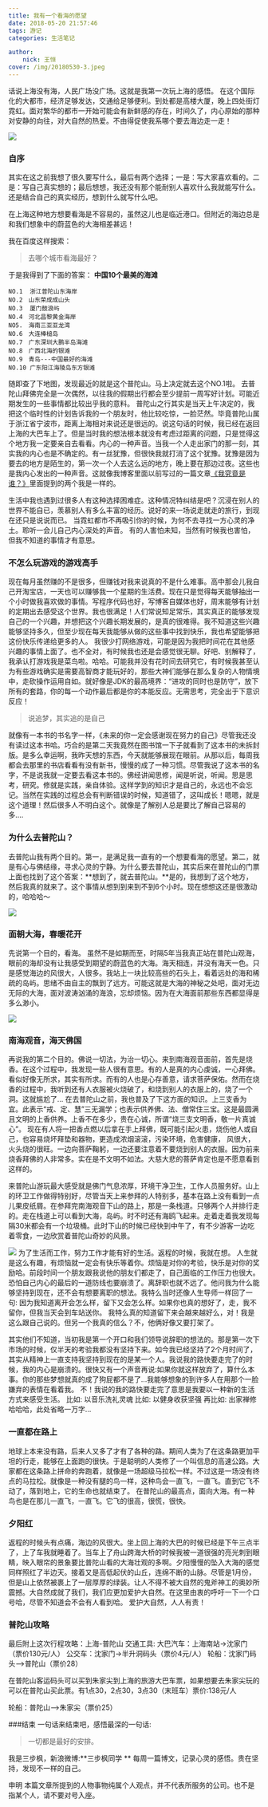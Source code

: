 ```yaml
---
title: 我有一个看海的愿望
date: 2018-05-20 21:57:46
tags: 游记
categories: 生活笔记

author:
	nick: 王恒
cover: /img/20180530-3.jpeg
---
```


话说上海没有海，人民广场没广场。这就是我第一次玩上海的感悟。
在这个国际化的大都市，经济足够发达，交通给足够便利。到处都是高楼大厦，晚上四处街灯霓虹。面对繁华的都市一开始可能会有新鲜感的存在，时间久了，内心原始的那种对安静的向往，对大自然的热爱。不由得促使我系哪个要去海边走一走！
<!-- more -->

![](/img/20180527-1.jpg)

### 自序
其实在这之前我想了很久要写什么，最后有两个选择；一是：写大家喜欢看的。二是：写自己真实想的；最后想想，我还没有那个能耐别人喜欢什么我就能写什么。还是结合自己的真实经历，想到什么就写什么吧。

在上海这种地方想要看海是不容易的，虽然这儿也是临近港口。但附近的海边总是和我们想象中的蔚蓝色的大海相差甚远！

我在百度这样搜索：

> 去哪个城市看海最好？

于是我得到了下面的答案：
**中国10个最美的海滩**
```
NO.1  浙江普陀山东海岸
NO.2　山东荣成成山头 
NO.3  厦门鼓浪屿 
NO.4　河北昌黎黄金海岸
NO5.　海南三亚亚龙湾
NO.6　大连棒槌岛
NO.7　广东深圳大鹏半岛海滩 
NO.8　广西北海的银滩
NO.9　青岛---中国最好的海滩
NO.10 广东阳江海陵岛东方银滩
```
随即查了下地图，发现最近的就是这个普陀山。马上决定就去这个NO.1啦。
去普陀山拜佛完全是一次偶然，以往我的假期出行都会至少提前一周写好计划。可能近期发生的一些事情都比较出乎我的意料。
普陀山之行其实是当天上午决定的，我把这个临时性的计划告诉我的一个朋友时，他比较吃惊，一脸茫然。毕竟普陀山属于浙江省宁波市，距离上海相对来说还是很远的。说这句话的时候，我已经在返回上海的大巴车上了。但是当时我的想法根本就没有考虑过距离的问题，只是觉得这个地方我一定要亲自去看看。内心的一种声音。当我一个人走出家门的那一刻，其实我的内心也是不确定的。有一丝犹豫，但很快我就打消了这个犹豫。犹豫是因为要去的地方是陌生的，第一次一个人去这么远的地方，晚上要在那边过夜。这些也是我内心发出的一种声音。这就像我博客里面以前写过的一篇文章[《我究竟是谁？》](http://adymilk.cn/2016/12/14/%E6%88%91%E7%A9%B6%E7%AB%9F%E6%98%AF%E8%B0%81%EF%BC%9F/)里面提到的两个我是一样的。

生活中我也遇到过很多人有这种选择困难症。这种情况特纠结是吧？沉浸在别人的世界不能自已，羡慕别人有多么丰富的经历。说好的来一场说走就走的旅行，到现在还只是说说而已。 当霓虹都市不再吸引你的时候，为何不去寻找一方心灵的净土。聆听一会儿自己内心深处的声音。 有的人害怕未知，当然有时候我也害怕，但我不知道的事情才有意思。

### 不怎么玩游戏的游戏高手
现在每月虽然赚的不是很多，但赚钱对我来说真的不是什么难事。高中那会儿我自己开淘宝店，一天也可以赚够我一个星期的生活费。现在只是觉得每天能够抽出一个小时做我喜欢做的事情。写程序代码也好，写博客自媒体也好，周末能够有计划的定期出去感受这个世界。我也很满足！人们常说知足常乐，其实真正的能够发现自己的一个兴趣，并想把这个兴趣长期发展的，是真的很难得。我不知道这些兴趣能够坚持多久，但至少现在每天我能够从做的这些事中找到快乐，我也希望能够把这份快乐传递给更多的人。
我很少打网络游戏，可能是因为我把时间花在其他感兴趣的事情上面了。也不全对，有时候我也还是会感觉很无聊。好吧、别解释了，我承认打游戏我是菜鸟啦。哈哈。可能我并没有花时间去研究它，有时候我甚至认为有些游戏确实是需要高智商才能玩好的，那些大神们能够在那么复杂的人物情境中，走砍操作运用自如。就好像是JDK的最高境界：“进攻的同时也是防守”，放下所有的套路，你的每一个动作最后都是你的本能反应。无需思考，完全出于下意识反应！

> 说追梦，其实追的是自己

就像有一本书的书名字一样，《未来的你一定会感谢现在努力的自己》尽管我还没有读过这本书哈。巧合的是第二天我竟然在图书馆一下子就看到了这本书的未拆封版。是多么幸运啊，我昨天想的东西，今天就能够展现在眼前。从那以后，每周我都会去那里的书店看看有没有新书，慢慢的成了一种习惯。尽管我说了这本书的名字，不是说我就一定要去看这本书的。佛经讲闻思修，闻是听说，听闻。思是思考，研究。修就是实践，亲自体验。这样学到的知识才是自己的，永远也不会忘记。当然在实践的过程总会有判断错误的时候，知道错了，这叫成长！嗯嗯，就是这个道理！然后很多人不明白这个。就像是了解别人总是要比了解自己容易的多....

### 为什么去普陀山？
去普陀山我有两个目的。第一，是满足我一直有的一个想要看海的愿望。第二，就是有心与佛结缘，寻求心灵的宁静。为什么要去普陀山，其实后来在普陀山的门票上面也找到了这个答案：**想到了，就去普陀山。**是的，我想到了这个地方，然后我真的就来了。这个事情从想到到来到不到6个小时。现在想想这还是很激动的，哈哈哈～

![](/img/%E8%A7%82%E9%9F%B3%E8%B7%B3.jpg)
### 面朝大海，春暖花开
先说第一个目的，看海。 虽然不是如期而至，时隔5年当我真正站在普陀山观海，眼前的海却没有让我感受到期望的蔚蓝色的大海。海天相连，并没有海天一色。只是感觉海边的风很大，人很多。我站上一块比较高些的石头上，看着远处的海和稀疏的岛屿。思绪不由自主的飘到了远方。可能这就是大海的神秘之处吧，面对无边无际的大海，面对波涛汹涌的海浪，忘却烦恼。因为在大海面前那些东西都显得是多么渺小。

![](/img/%E8%A7%82%E9%9F%B3.jpg)
### 南海观音，海天佛国
再说我的第二个目的。佛说一切法，为治一切心。来到南海观音面前，首先是烧香。在这个过程中，我发现一些人很有意思。有的人是真的内心虔诚，一心拜佛。看似好像无所求，其实有所求。而有的人也是心存善意，请求菩萨保佑。然而在烧香的过程中，我听到还有人衣服被火烧破了，和烧到别人的衣服上的，烧了一个洞。这就尴尬了…
在去普陀山之前，我也普及了下这方面的知识。上三支香为宜。此表示“戒、定、慧”三无漏学；也表示供养佛、法、僧常住三宝。这是最圆满且文明的上香供养。上香不在多少，贵在心诚，所谓“烧三支文明香，敬一片真诚心”。
现在有人将一把香点燃以后拿在手上拜佛，既可能引起火患，烧伤他人或自己，也容易烧坏拜垫和器物，更造成浓烟滚滚，污染环境，危害健康， 风很大，火头烧的很旺。一边向菩萨鞠躬，一边还要注意着不要烧到别人的衣服。因为前来烧香拜佛的人非常多。实在是不文明不如法。大慈大悲的菩萨肯定也是不愿意看到这样的。

来普陀山游玩最大感受就是佛门气息浓厚，环境干净卫生，工作人员服务好。山上的环卫工作做得特别好，尽管当天上来参拜的人特别多，基本在路上没有看到一点儿果皮纸屑。在参拜完南海观音下山的路上，那是一条栈道。只够两个人并排行走的。走在栈道上可以看到大海，岛屿。时不时还有海鸥飞起来。走着走着我发现每隔30米都会有一个垃圾桶。此时下山的时候已经快到中午了，有不少游客一边吃着零食，一边欣赏着普陀山奇妙的风景。

![](/img/%E6%B5%B7.jpg)
为了生活而工作，努力工作才能有好的生活。返程的时候，我就在想。
人生就是这么有趣，有烦恼就一定会有快乐等着你。烦恼是对你的考验，快乐是对你的奖励哈。前段时间一个朋友跟我说他的朋友们都走了，自己面临的工作压力也很大。恐怕自己内心的最后的一道防线也要崩溃了。离辞职也就不远了。他问我为什么能够坚持到现在，还不会有想要离职的想法。我特么当时还像人生导师一样回了一句: 因为我知道离开会怎么样，留下又会怎么样。如果你也真的想好了，走，我不留你，但我当天会到车站送你。
我特么真的知道留下来会越来越好么，对！我是这么跟自己说的。但另一个我真的信么？不，他俩好像又要打架了。

其实他们不知道，当初我是第一个开口和我们领导说辞职的想法的。那是第一次下市场的时候，仅半天的考验我都没有坚持下来。如今我已经坚持了2个月时间了，其实从精神上一直支持我坚持到现在的是某一个人。我说我的路快要走完了的时候，我的内心是崩溃的。很快又有一个声音再说:如果你就这样放弃了，算什么本事。你的那些梦想就真的成了狗屁都不是了…我能够想象的到许多人在用那个一脸嫌弃的表情在看着我。
不！我说的我的路快要走完了意思是我要以一种新的生活方式来感受生活。
比如: 以音乐洗礼灵魂
比如: 以健身收获坚强
再比如: 出家禅修
哈哈哈，此处省略一万字…

### 一直都在路上
地球上本来没有路，后来人又多了才有了各种的路。期间人类为了在这条路更加平坦的行走，能够在上面跑的很快。于是聪明的人类修了一个叫信息的高速公路。大家都在这条路上拼命的奔跑着，就像是一场超级马拉松一样。不过这是一场没有终点的马拉松。就像是一种没有腿的鸟一样，这种鸟会一直飞，一直飞。直到它飞不动了，落到地上，它的生命也就结束了。
在普陀山的最高点，面向大海。有一种鸟也是在那儿一直飞，一直飞。它飞的很高，很慌，很快。


### 夕阳红
返程的时候头有点痛，海边的风很大。坐上回上海的大巴的时候已经是下午三点半了，上了车我就睡着了。当车上了舟山跨海大桥的时候我被一道很强的亮光刺到眼睛，映入眼帘的景象要比普陀山看的大海壮观的多啊。夕阳慢慢的坠入大海的感觉同样照红了半边天。接着又是高低起伏的山丘，连绵不断的山脉。尽管是1月份，但是山上依然被裹上了一层厚厚的绿装。让人不得不被大自然的鬼斧神工的奥妙所震撼。大自然成就了我们，我们应更加爱护大自然。在这里由衷的呼吁一下一个口号哈，尽管不知道会不会有人看到哈。
爱护大自然，人人有责！

### 普陀山攻略
最后附上这次行程攻略：上海-普陀山
交通工具:
	大巴汽车：上海南站->沈家门（票价130元/人）
	公交车：沈家门->半升洞码头（票价4元/人）
	轮船：沈家门码头—>普陀山（票价28）

在普陀山客运码头可以买到朱家尖到上海的旅游大巴车票，如果想要去朱家尖玩的可以在普陀山买此票。有1点30，2点30，3点30（末班车）票价:138元/人

轮船：普陀山—>朱家尖（票价25）

###结束
一句话来结束吧，感悟最深的一句话:
>一切都是最好的安排。

我是三步枫，新浪微博:**三步枫同学 **
每周一篇博文，记录心灵的感悟。贵在坚持，发现不一样的自己。

申明
本篇文章所提到的人物事物纯属个人观点，并不代表所服务的公司。也不是指某个人，请不要对号入座。